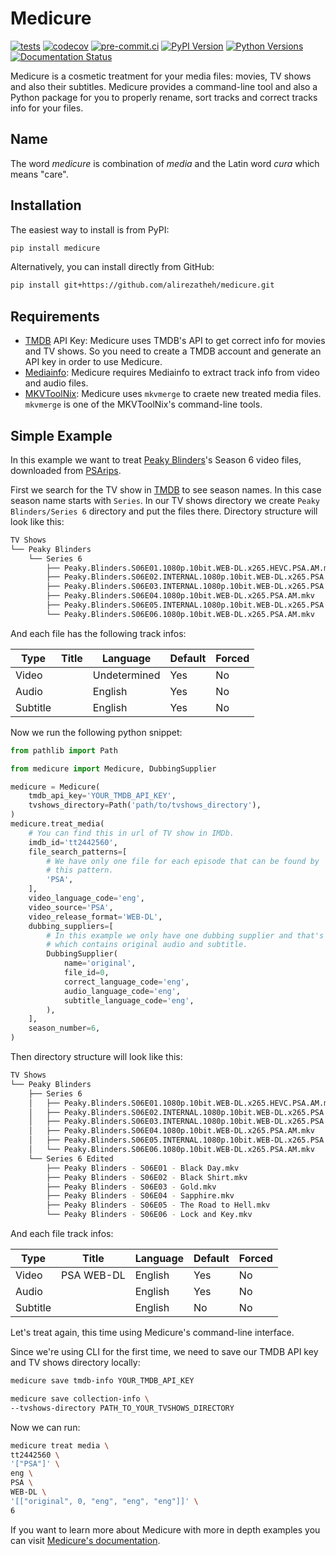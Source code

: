 # Medicure
[![tests](https://github.com/alirezatheh/medicure/workflows/tests/badge.svg)](https://github.com/alirezatheh/medicure/actions/workflows/tests.yaml)
[![codecov](https://codecov.io/gh/alirezatheh/medicure/branch/main/graph/badge.svg)](https://codecov.io/gh/alirezatheh/medicure)
[![pre-commit.ci](https://results.pre-commit.ci/badge/github/AlirezaTheH/medicure/main.svg)](https://results.pre-commit.ci/latest/github/alirezatheh/medicure/main)
[![PyPI Version](https://img.shields.io/pypi/v/medicure)](https://pypi.python.org/pypi/medicure)
[![Python Versions](https://img.shields.io/pypi/pyversions/medicure)](https://pypi.org/project/medicure)
[![Documentation Status](https://readthedocs.org/projects/medicure/badge/?version=latest)](https://medicure.readthedocs.io/en/latest/?badge=latest)

Medicure is a cosmetic treatment for your media files: movies, TV shows and
also their subtitles. Medicure provides a command-line tool and also a Python
package for you to properly rename, sort tracks and correct tracks info for
your files.

## Name
The word *medicure* is combination of *media* and the Latin word *cura* which
means "care".

## Installation
The easiest way to install is from PyPI:
```bash
pip install medicure
```
Alternatively, you can install directly from GitHub:
```bash
pip install git+https://github.com/alirezatheh/medicure.git
```

## Requirements
- [TMDB](https://www.themoviedb.org) API Key: Medicure uses TMDB's API to get
  correct info for movies and TV shows. So you need to create a TMDB account
  and generate an API key in order to use Medicure.
- [Mediainfo](https://mediaarea.net/en/MediaInfo): Medicure requires Mediainfo
  to extract track info from video and audio files.
- [MKVToolNix](https://mkvtoolnix.download): Medicure uses `mkvmerge` to craete
  new treated media files. `mkvmerge` is one of the MKVToolNix's command-line
  tools.

## Simple Example
In this example we want to treat
[Peaky Blinders](https://en.wikipedia.org/wiki/Peaky_Blinders_(TV_series))'s
Season 6 video files, downloaded from [PSArips](https://psa.pm).

First we search for the TV show in [TMDB](https://www.themoviedb.org) to see
season names. In this case season name starts with `Series`. In our TV shows
directory we create `Peaky Blinders/Series 6` directory and put the files
there. Directory structure will look like this:
```bash
TV Shows
└── Peaky Blinders
    └── Series 6
        ├── Peaky.Blinders.S06E01.1080p.10bit.WEB-DL.x265.HEVC.PSA.AM.mkv
        ├── Peaky.Blinders.S06E02.INTERNAL.1080p.10bit.WEB-DL.x265.PSA.AM.mkv
        ├── Peaky.Blinders.S06E03.INTERNAL.1080p.10bit.WEB-DL.x265.PSA.AM.mkv
        ├── Peaky.Blinders.S06E04.1080p.10bit.WEB-DL.x265.PSA.AM.mkv
        ├── Peaky.Blinders.S06E05.INTERNAL.1080p.10bit.WEB-DL.x265.PSA.AM.mkv
        └── Peaky.Blinders.S06E06.1080p.10bit.WEB-DL.x265.PSA.AM.mkv
```

And each file has the following track infos:

| Type     | Title | Language     | Default | Forced |
|----------|-------|--------------|---------|--------|
| Video    |       | Undetermined | Yes     | No     |
| Audio    |       | English      | Yes     | No     |
| Subtitle |       | English      | Yes     | No     |

Now we run the following python snippet:

```python
from pathlib import Path

from medicure import Medicure, DubbingSupplier

medicure = Medicure(
    tmdb_api_key='YOUR_TMDB_API_KEY',
    tvshows_directory=Path('path/to/tvshows_directory'),
)
medicure.treat_media(
    # You can find this in url of TV show in IMDb.
    imdb_id='tt2442560',
    file_search_patterns=[
        # We have only one file for each episode that can be found by
        # this pattern.
        'PSA',
    ],
    video_language_code='eng',
    video_source='PSA',
    video_release_format='WEB-DL',
    dubbing_suppliers=[
        # In this example we only have one dubbing supplier and that's
        # which contains original audio and subtitle.
        DubbingSupplier(
            name='original',
            file_id=0,
            correct_language_code='eng',
            audio_language_code='eng',
            subtitle_language_code='eng',
        ),
    ],
    season_number=6,
)
```
Then directory structure will look like this:
```bash
TV Shows
└── Peaky Blinders
    ├── Series 6
    │   ├── Peaky.Blinders.S06E01.1080p.10bit.WEB-DL.x265.HEVC.PSA.AM.mkv
    │   ├── Peaky.Blinders.S06E02.INTERNAL.1080p.10bit.WEB-DL.x265.PSA.AM.mkv
    │   ├── Peaky.Blinders.S06E03.INTERNAL.1080p.10bit.WEB-DL.x265.PSA.AM.mkv
    │   ├── Peaky.Blinders.S06E04.1080p.10bit.WEB-DL.x265.PSA.AM.mkv
    │   ├── Peaky.Blinders.S06E05.INTERNAL.1080p.10bit.WEB-DL.x265.PSA.AM.mkv
    │   └── Peaky.Blinders.S06E06.1080p.10bit.WEB-DL.x265.PSA.AM.mkv
    └── Series 6 Edited
        ├── Peaky Blinders - S06E01 - Black Day.mkv
        ├── Peaky Blinders - S06E02 - Black Shirt.mkv
        ├── Peaky Blinders - S06E03 - Gold.mkv
        ├── Peaky Blinders - S06E04 - Sapphire.mkv
        ├── Peaky Blinders - S06E05 - The Road to Hell.mkv
        └── Peaky Blinders - S06E06 - Lock and Key.mkv
```
And each file track infos:

| Type     | Title      | Language | Default | Forced |
|----------|------------|----------|---------|--------|
| Video    | PSA WEB-DL | English  | Yes     | No     |
| Audio    |            | English  | Yes     | No     |
| Subtitle |            | English  | No      | No     |

Let's treat again, this time using Medicure's command-line interface.

Since we're using CLI for the first time, we need to save our TMDB API key and
TV shows directory locally:
```bash
medicure save tmdb-info YOUR_TMDB_API_KEY
```
```bash
medicure save collection-info \
--tvshows-directory PATH_TO_YOUR_TVSHOWS_DIRECTORY
```
Now we can run:
```bash
medicure treat media \
tt2442560 \
'["PSA"]' \
eng \
PSA \
WEB-DL \
'[["original", 0, "eng", "eng", "eng"]]' \
6
```

If you want to learn more about Medicure with more in depth examples you can
visit [Medicure's documentation](https://medicure.readthedocs.io).
